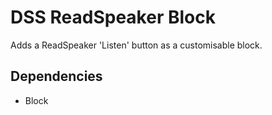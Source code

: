 # DSS ReadSpeaker Block
Adds a ReadSpeaker 'Listen' button as a customisable block.

## Dependencies
* Block
